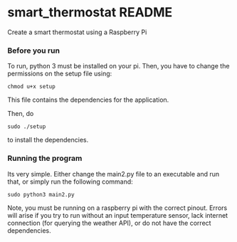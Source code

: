 # smart_thermostat README
Create a smart thermostat using a Raspberry Pi

### Before you run
To run, python 3 must be installed on your pi. Then, you have to change the permissions on the setup file using:
```
chmod u+x setup
```
This file contains the dependencies for the application. 

  
Then, do
```
sudo ./setup
```
to install the dependencies.


### Running the program
Its very simple. Either change the main2.py file to an executable and run that, or simply run the following command:
```
sudo python3 main2.py
```
Note, you must be running on a raspberry pi with the correct pinout. Errors will arise if you try to run without an input temperature sensor, lack internet connection (for querying the weather API), or do not have the correct dependencies.
